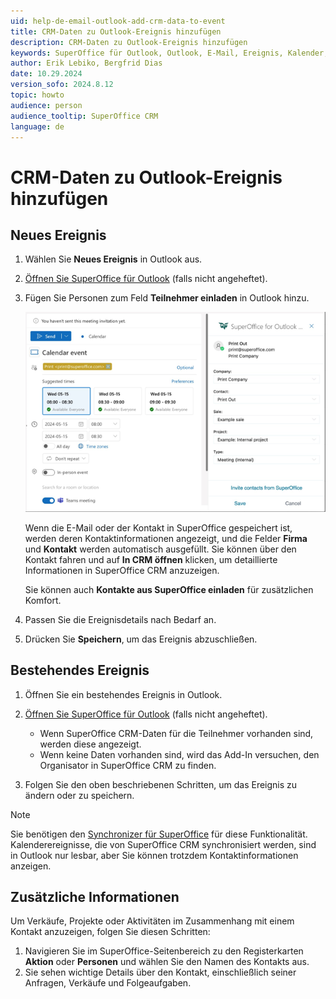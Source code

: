 ```yaml
---
uid: help-de-email-outlook-add-crm-data-to-event
title: CRM-Daten zu Outlook-Ereignis hinzufügen
description: CRM-Daten zu Outlook-Ereignis hinzufügen
keywords: SuperOffice für Outlook, Outlook, E-Mail, Ereignis, Kalender, CRM-Daten
author: Erik Lebiko, Bergfrid Dias
date: 10.29.2024
version_sofo: 2024.8.12
topic: howto
audience: person
audience_tooltip: SuperOffice CRM
language: de
---
```


# CRM-Daten zu Outlook-Ereignis hinzufügen

## Neues Ereignis

1. Wählen Sie **Neues Ereignis** in Outlook aus.

1. [Öffnen Sie SuperOffice für Outlook][1] (falls nicht angeheftet).

1. Fügen Sie Personen zum Feld **Teilnehmer einladen** in Outlook hinzu.

    ![SuperOffice für Outlook, CRM-Daten zum Ereignis hinzufügen -screenshot][img1]

    Wenn die E-Mail oder der Kontakt in SuperOffice gespeichert ist, werden deren Kontaktinformationen angezeigt, und die Felder **Firma** und **Kontakt** werden automatisch ausgefüllt. Sie können über den Kontakt fahren und auf **In CRM öffnen** klicken, um detaillierte Informationen in SuperOffice CRM anzuzeigen.

    Sie können auch **Kontakte aus SuperOffice einladen** für zusätzlichen Komfort.

1. Passen Sie die Ereignisdetails nach Bedarf an.

1. Drücken Sie **Speichern**, um das Ereignis abzuschließen.

## Bestehendes Ereignis

1. Öffnen Sie ein bestehendes Ereignis in Outlook.

1. [Öffnen Sie SuperOffice für Outlook][1] (falls nicht angeheftet).

    * Wenn SuperOffice CRM-Daten für die Teilnehmer vorhanden sind, werden diese angezeigt.
    * Wenn keine Daten vorhanden sind, wird das Add-In versuchen, den Organisator in SuperOffice CRM zu finden.

1. Folgen Sie den oben beschriebenen Schritten, um das Ereignis zu ändern oder zu speichern.

> [!NOTE]
> Sie benötigen den [Synchronizer für SuperOffice][2] für diese Funktionalität. Kalenderereignisse, die von SuperOffice CRM synchronisiert werden, sind in Outlook nur lesbar, aber Sie können trotzdem Kontaktinformationen anzeigen.

## Zusätzliche Informationen

Um Verkäufe, Projekte oder Aktivitäten im Zusammenhang mit einem Kontakt anzuzeigen, folgen Sie diesen Schritten:

1. Navigieren Sie im SuperOffice-Seitenbereich zu den Registerkarten **Aktion** oder **Personen** und wählen Sie den Namen des Kontakts aus.
2. Sie sehen wichtige Details über den Kontakt, einschließlich seiner Anfragen, Verkäufe und Folgeaufgaben.

<!-- Referenced links -->
[1]: get.md#open
[2]: https://appstore.superoffice.com/infobridge-software-b-v-/synchronizer-for-superoffice

<!-- Referenced images -->
[img1]: ../../../../media/loc/en/email/outlook-calendar-event.png
